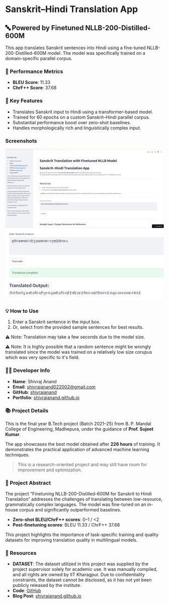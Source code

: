 
# Sanskrit–Hindi Translation App

## 🔤 Powered by Finetuned NLLB-200-Distilled-600M

This app translates Sanskrit sentences into Hindi using a fine-tuned NLLB-200-Distilled-600M model. The model was specifically trained on a domain-specific parallel corpus.

### 🚀 Performance Metrics
- **BLEU Score**: 11.33
- **ChrF++ Score**: 37.68

### 🧠 Key Features
- Translates Sanskrit input to Hindi using a transformer-based model.
- Trained for 60 epochs on a custom Sanskrit–Hindi parallel corpus.
- Substantial performance boost over zero-shot baselines.
- Handles morphologically rich and linguistically complex input.

### Screenshots

![App Screenshot](1.png)
![App Screenshot](2.png)


### 💡 How to Use
1. Enter a Sanskrit sentence in the input box.
2. Or, select from the provided sample sentences for best results.

⚠️ Note: Translation may take a few seconds due to the model size.

⚠️ Note: It is highly possible that a random sentence might be wrongly translated since the model was trained on a relatively low size corupus which was very specific to it's field.

### 👨‍💻 Developer Info
- **Name**: Shivraj Anand
- **Email**: shivrajanand022002@gmail.com
- **GitHub**: [shivrajanand](https://github.com/shivrajanand)
- **Portfolio**: [shivrajanand.github.io](https://shivrajanand.github.io)

### 📚 Project Details
This is the final year B.Tech project (Batch 2021–25) from B. P. Mandal College of Engineering, Madhepura, under the guidance of **Prof. Sujeet Kumar**.

The app showcases the best model obtained after **226 hours** of training. It demonstrates the practical application of advanced machine learning techniques.

> This is a research-oriented project and may still have room for improvement and optimization.

### 📄 Project Abstract
The project “Finetuning NLLB-200-Distilled-600M for Sanskrit to Hindi Translation” addresses the challenges of translating between low-resource, grammatically complex languages. The model was fine-tuned on an in-house corpus and significantly outperformed baselines.

- **Zero-shot BLEU/ChrF++ scores**: 0–1 / <2
- **Post-finetuning scores**: BLEU 11.33 / ChrF++ 37.68

This project highlights the importance of task-specific training and quality datasets for improving translation quality in multilingual models.

### 🔗 Resources
- **DATASET**: The dataset utilized in this project was supplied by the project supervisor solely for
academic use. It was manually compiled, and all rights are owned by IIT Kharagpur.
Due to confidentiality constraints, the dataset cannot be disclosed, as it has not yet been
publicly released by the institute.
- **Code**: [GitHub](https://github.com/shivrajanand/FinalYearProjectBtech)
- **Blog Post**: [shivrajanand.github.io](https://shivrajanand.github.io/blog_pages/FinalYearproject/finalyearproject.html)
